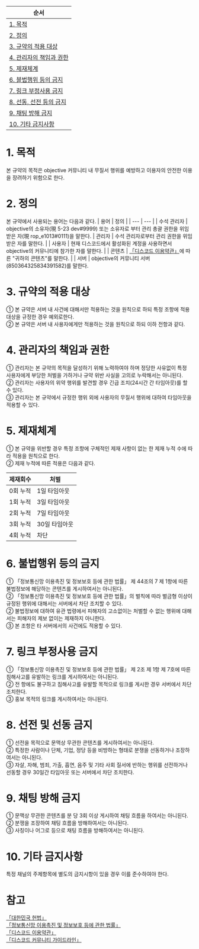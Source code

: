 | 순서 |
| --- |
|[1. 목적](#1-목적)|
|[2. 정의](#2-정의)|
|[3. 규약의 적용 대상](#3-규약의-적용-대상)|
|[4. 관리자의 책임과 권한](#4-관리자의-책임과-권한)|
|[5. 제재체계](#5-제재체계)|
|[6. 블법행위 등의 금지](#6-불법행위-등의-금지)|
|[7. 링크 부정사용 금지](#7-링크-부정사용-금지)|
|[8. 선동, 선전 등의 금지](#8-선동-선전-등의-금지)|
|[9. 채팅 방해 금지](#9-채팅-방해-금지)|
|[10. 기타 금지사항](#10-기타-금지사항)|

# 1. 목적
본 규약의 목적은 objective 커뮤니티 내 무질서 행위를 예방하고 이용자의 안전한 이용을 장려하기 위함으로 한다.

# 2. 정의
본 규약에서 사용되는 용어는 다음과 같다.
| 용어 | 정의 |
| --- | --- |
| 수석 관리자 | objective의 소유자(現 5-23 dev#9999) 또는 소유자로 부터 관리 총괄 권한을 위임받은 자(現 rop_e1013#0111)을 말한다.
| 관리자 | 수석 관리자로부터 관리 권한을 위임받은 자를 말한다. |
| 사용자 | 현재 디스코드에서 활성화된 계정을 사용하면서 objective의 커뮤니티에 참가한 자를 말한다. |
| 콘텐츠 | [「디스코드 이용약관」](https://discord.com/terms#your-content)에 따른 "귀하의 콘텐츠"를 말한다. |
| 서버 | objective의 커뮤니티 서버(850364325834391582)를 말한다.

# 3. 규약의 적용 대상
① 본 규약은 서버 내 사건에 대해서만 적용하는 것을 원칙으로 하되 특정 조항에 적용 대상을 규정한 경우 예외로한다.</br>
② 본 규약은 서버 내 사용자에게만 적용하는 것을 원칙으로 하되 이하 전항과 같다.

# 4. 관리자의 책임과 권한
① 관리자는 본 규약의 목적을 달성하기 위해 노력하여야 하며 정당한 사유없이 특정 사용자에게 부당한 처벌을 가하거나 규약 위반 사실을 고의로 누락해서는 아니된다.</br>
② 관리자는 사용자의 위약 행위를 발견할 경우 긴급 조치(24시간 간 타임아웃)를 할 수 있다.</br>
③ 관리자는 본 규약에서 규정한 행위 외에 사용자의 무질서 행위에 대하여 타임아웃을 적용할 수 있다.

# 5. 제재체계
① 본 규약을 위반할 경우 특정 조항에 구체적인 제재 사항이 없는 한 제재 누적 수에 따라 적용을 원칙으로 한다.<br/>
② 제재 누적에 따른 적용은 다음과 같다.

| 제재회수 | 처벌 |
| --- | --- |
| 0회 누적 | 1일 타임아웃 |
| 1회 누적 | 3일 타임아웃 |
| 2회 누적 | 7일 타임아웃 |
| 3회 누적 | 30일 타임아웃 |
| 4회 누적 | 차단 |

# 6. 불법행위 등의 금지
① 「정보통신망 이용촉진 및 정보보호 등에 관한 법률」 제 44조의 7 제 1항에 따른 불법정보에 해당하는 콘텐츠를 게시하여서는 아니된다.<br/>
② 「정보통신망 이용촉진 및 정보보호 등에 관한 법률」의 벌칙에 따라 벌금형 이상이 규정된 행위에 대해서는 서버에서 차단 조치할 수 있다.</br>
② 불법정보에 대하여 유관 법령에서 피해자의 고소없이는 처벌할 수 없는 행위에 대해서는 피해자의 제보 없이는 제재하지 아니한다.<br/>
③ 본 조항은 타 서버에서의 사건에도 적용할 수 있다.

# 7. 링크 부정사용 금지
① 「정보통신망 이용촉진 및 정보보호 등에 관한 법률」 제 2조 제 1항 제 7호에 따른 침해사고를 유발하는 링크를 게시하여서는 아니된다.<br/>
② 전 항에도 불구하고 침해사고를 유발할 목적으로 링크를 게시한 경우 서버에서 차단 조치한다.<br/>
③ 홍보 목적의 링크를 게시하여서는 아니된다.

# 8. 선전 및 선동 금지
① 선전을 목적으로 문맥상 무관한 콘텐츠를 게시하여서는 아니된다.<br/>
② 특정한 사람이나 단체, 기업, 정당 등을 비방하는 형태로 분쟁을 선동하거나 조장하여서는 아니된다.<br/>
③ 자살, 자해, 범죄, 가출, 흡연, 음주 및 기타 사회 질서에 반하는 행위를 선전하거나 선동할 경우 30일간 타임아웃 또는 서버에서 차단 조치한다.<br/>

# 9. 채팅 방해 금지
① 문맥상 무관한 콘텐츠를 분 당 3회 이상 게시하여 채팅 흐름을 하여서는 아니된다.<br/>
② 분쟁을 조장하여 채팅 흐름을 방해하여서는 아니된다.<br/>
③ 사칭이나 어그로 등으로 채팅 흐름을 방해하여서는 아니된다.

# 10. 기타 금지사항
특정 채널의 주제항목에 별도의 금지시항이 있을 경우 이를 준수하여야 한다.<br/>

# 참고
[「대한민국 헌법」](https://www.law.go.kr/법령/대한민국헌법)</br>
[「정보통신망 이용촉진 및 정보보호 등에 관한 법률」](https://www.law.go.kr/법령/정보통신망이용촉진및정보보호등에관한법률)</br>
[「디스코드 이용약관」](https://discord.com/terms)</br>
[「디스코드 커뮤니티 가이드라인」](https://discord.com/guidelines)
